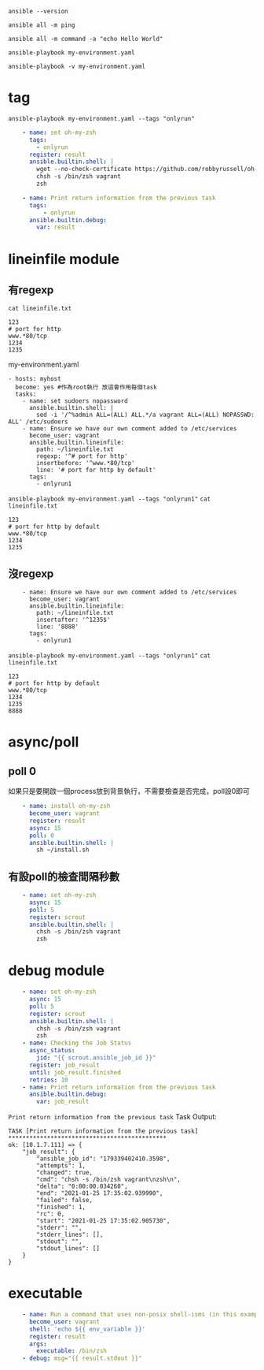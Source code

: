 `ansible --version`

`ansible all -m ping`

`ansible all -m command -a "echo Hello World"`

`ansible-playbook my-environment.yaml`

`ansible-playbook -v my-environment.yaml`

# tag
`ansible-playbook my-environment.yaml --tags "onlyrun"`
```yaml
    - name: set oh-my-zsh
      tags:
        - onlyrun
      register: result
      ansible.builtin.shell: |
        wget --no-check-certificate https://github.com/robbyrussell/oh-my-zsh/raw/master/tools/install.sh -O - | sh
        chsh -s /bin/zsh vagrant
        zsh

    - name: Print return information from the previous task
      tags:
          - onlyrun
      ansible.builtin.debug:
        var: result
```

# lineinfile module
## 有regexp
`cat lineinfile.txt`
```
123
# port for http
www.*80/tcp
1234
1235
```
my-environment.yaml
```
- hosts: myhost
  become: yes #作為root執行 放這會作用每個task
  tasks:
    - name: set sudoers nopassword
      ansible.builtin.shell: |
        sed -i '/^%admin ALL=(ALL) ALL.*/a vagrant ALL=(ALL) NOPASSWD: ALL' /etc/sudoers
    - name: Ensure we have our own comment added to /etc/services
      become_user: vagrant
      ansible.builtin.lineinfile:
        path: ~/lineinfile.txt
        regexp: '^# port for http'
        insertbefore: '^www.*80/tcp'
        line: '# port for http by default'
      tags:
        - onlyrun1
```
`ansible-playbook my-environment.yaml --tags "onlyrun1"`
`cat lineinfile.txt`
```
123
# port for http by default
www.*80/tcp
1234
1235
```

## 沒regexp
```
    - name: Ensure we have our own comment added to /etc/services
      become_user: vagrant
      ansible.builtin.lineinfile:
        path: ~/lineinfile.txt
        insertafter: '^1235$'
        line: '8888'
      tags:
        - onlyrun1
```
`ansible-playbook my-environment.yaml --tags "onlyrun1"`
`cat lineinfile.txt`
```
123
# port for http by default
www.*80/tcp
1234
1235
8888
```
# async/poll
## poll 0
如果只是要開啟一個process放到背景執行，不需要檢查是否完成，poll設0即可
```yaml
    - name: install oh-my-zsh
      become_user: vagrant
      register: result
      async: 15
      poll: 0
      ansible.builtin.shell: |
        sh ~/install.sh
```
## 有設poll的檢查間隔秒數
```yaml
    - name: set oh-my-zsh
      async: 15
      poll: 5
      register: scrout
      ansible.builtin.shell: |
        chsh -s /bin/zsh vagrant
        zsh
```
# debug module
```yaml
    - name: set oh-my-zsh
      async: 15
      poll: 5
      register: scrout
      ansible.builtin.shell: |
        chsh -s /bin/zsh vagrant
        zsh
    - name: Checking the Job Status
      async_status:
        jid: "{{ scrout.ansible_job_id }}"
      register: job_result
      until: job_result.finished
      retries: 10
    - name: Print return information from the previous task
      ansible.builtin.debug:
        var: job_result
```
`Print return information from the previous task` Task Output:
```
TASK [Print return information from the previous task] *********************************************
ok: [10.1.7.111] => {
    "job_result": {
        "ansible_job_id": "179339402410.3598",
        "attempts": 1,
        "changed": true,
        "cmd": "chsh -s /bin/zsh vagrant\nzsh\n",
        "delta": "0:00:00.034260",
        "end": "2021-01-25 17:35:02.939990",
        "failed": false,
        "finished": 1,
        "rc": 0,
        "start": "2021-01-25 17:35:02.905730",
        "stderr": "",
        "stderr_lines": [],
        "stdout": "",
        "stdout_lines": []
    }
}
```
# executable
```yaml
    - name: Run a command that uses non-posix shell-isms (in this example /bin/sh doesn't handle redirection and wildcards together but bash does)
      become_user: vagrant
      shell: 'echo ${{ env_variable }}'
      register: result
      args:
        executable: /bin/zsh
    - debug: msg="{{ result.stdout }}"
```